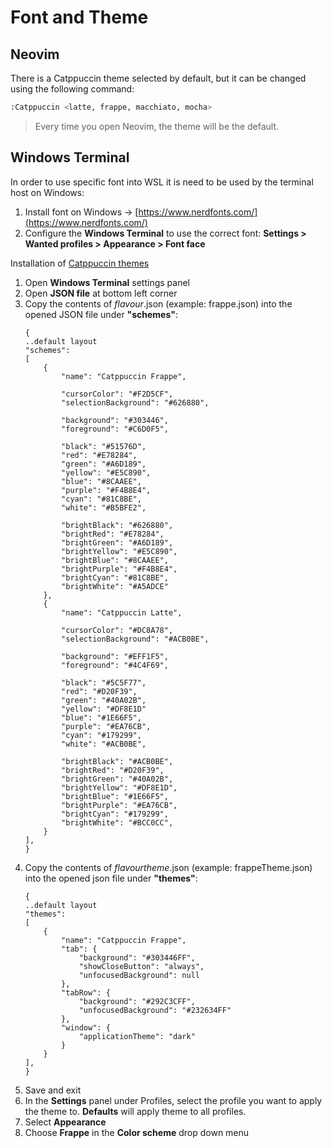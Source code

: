 # Font and Theme
## Neovim

There is a Catppuccin theme selected by default, but it can be changed using the following command:
```bash
:Catppuccin <latte, frappe, macchiato, mocha>
```
> Every time you open Neovim, the theme will be the default.

## Windows Terminal

In order to use specific font into WSL it is need to be used by the terminal host on Windows:
1. Install font on Windows -> [https://www.nerdfonts.com/](https://www.nerdfonts.com/)
2. Configure the **Windows Terminal** to use the correct font: **Settings > Wanted profiles > Appearance > Font face**

Installation of [Catppuccin themes](https://github.com/catppuccin/windows-terminal)
1. Open **Windows Terminal** settings panel
2. Open **JSON file** at bottom left corner
3. Copy the contents of *flavour*.json (example: frappe.json) into the opened JSON file under **"schemes"**:
    ```
    {
    ..default layout
    "schemes":
    [
        {
            "name": "Catppuccin Frappe",
        
            "cursorColor": "#F2D5CF",
            "selectionBackground": "#626880",
        
            "background": "#303446",
            "foreground": "#C6D0F5",
        
            "black": "#51576D",
            "red": "#E78284",
            "green": "#A6D189",
            "yellow": "#E5C890",
            "blue": "#8CAAEE",
            "purple": "#F4B8E4",
            "cyan": "#81C8BE",
            "white": "#B5BFE2",
        
            "brightBlack": "#626880",
            "brightRed": "#E78284",
            "brightGreen": "#A6D189",
            "brightYellow": "#E5C890",
            "brightBlue": "#8CAAEE",
            "brightPurple": "#F4B8E4",
            "brightCyan": "#81C8BE",
            "brightWhite": "#A5ADCE"
        },
        {
            "name": "Catppuccin Latte",

            "cursorColor": "#DC8A78",
            "selectionBackground": "#ACB0BE",

            "background": "#EFF1F5",
            "foreground": "#4C4F69",

            "black": "#5C5F77",
            "red": "#D20F39",
            "green": "#40A02B",
            "yellow": "#DF8E1D"
            "blue": "#1E66F5",
            "purple": "#EA76CB",
            "cyan": "#179299",
            "white": "#ACB0BE",
            
            "brightBlack": "#ACB0BE",
            "brightRed": "#D20F39",
            "brightGreen": "#40A02B",
            "brightYellow": "#DF8E1D",
            "brightBlue": "#1E66F5",
            "brightPurple": "#EA76CB",
            "brightCyan": "#179299",
            "brightWhite": "#BCC0CC",
        }
    ],
    }
    ```
4. Copy the contents of *flavourtheme*.json (example: frappeTheme.json) into the opened json file under **"themes"**:
	```
    {
    ..default layout
    "themes":
    [
        {
            "name": "Catppuccin Frappe",
            "tab": {
                "background": "#303446FF",
                "showCloseButton": "always",
                "unfocusedBackground": null
            },
            "tabRow": {
                "background": "#292C3CFF",
                "unfocusedBackground": "#232634FF"
            },
            "window": {
                "applicationTheme": "dark"
            }
        }
    ],
    }
    ```
5. Save and exit
6. In the **Settings** panel under Profiles, select the profile you want to apply the theme to. **Defaults** will apply theme to all profiles.
7. Select **Appearance**
8. Choose **Frappe** in the **Color scheme** drop down menu